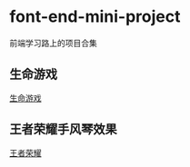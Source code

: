 # font-end-mini-project

前端学习路上的项目合集



## 生命游戏

[生命游戏](https://zhao-lian.github.io/font-end-mini-project/Conway's%20Game%20of%20Life.html)

## 王者荣耀手风琴效果

[王者荣耀](./王者荣耀手风琴/index.html)